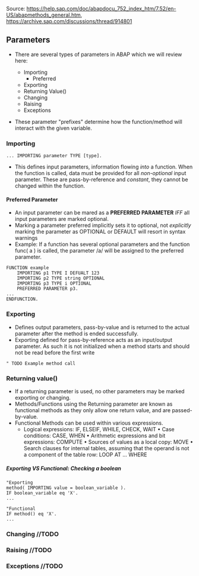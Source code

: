 Source: https://help.sap.com/doc/abapdocu_752_index_htm/7.52/en-US/abapmethods_general.htm,
        https://archive.sap.com/discussions/thread/914801

## Parameters
* There are several types of parameters in ABAP which we will review here:
    * Importing
        * Preferred    
    * Exporting
    * Returning Value()
    * Changing
    * Raising
    * Exceptions

* These parameter "prefixes" determine how the function/method will interact with the given variable. 
### Importing
```ABAP 
... IMPORTING parameter TYPE [type].
```
* This defines input parameters, information flowing *into* a function. When the function is called, data must be provided for all *non-optional* input parameter. These are pass-by-reference and *constant*, they cannot be changed within the function.
#### Preferred Parameter
* An input parameter can be mared as a **PREFERRED PARAMETER** *IFF* all input parameters are marked optional.
* Marking a parameter preferred implicitly sets it to optional, not *explicitly* marking the parameter as OPTIONAL or DEFAULT will resort in syntax warnings
* Example: If a function has several optional parameters and the function func( a ) is called, the parameter /a/ will be assigned to the preferred parameter.
```ABAP
FUNCTION example
    IMPORTING p1 TYPE I DEFUALT 123
    IMPORTING p2 TYPE string OPTIONAL
    IMPORTING p3 TYPE i OPTIONAL
    PREFERRED PARAMETER p3.
...
ENDFUNCTION.
```

### Exporting
* Defines output parameters, pass-by-value and is returned to the actual parameter after the method is ended successfully.
* Exporting defined for pass-by-reference acts as an input/output parameter. As such it is not initialized when a method starts and should not be read before the first write
```ABAP
" TODO Example method call
```

### Returning value()
* If a returning parameter is used, no other parameters may be marked exporting or changing.
* Methods/Functions using the Returning parameter are known as functional methods as they only allow one return value, and are passed-by-value.
* Functional Methods can be used within various expressions.
    * Logical expressions: IF, ELSEIF, WHILE, CHECK, WAIT
    • Case conditions: CASE, WHEN
    • Arithmetic expressions and bit expressions: COMPUTE
    • Sources of values as a local copy: MOVE
    • Search clauses for internal tables, assuming that the operand is not a component of the table row: LOOP AT ... WHERE

##### Exporting VS Functional: Checking a boolean
```ABAP
"Exporting
method( IMPORTING value = boolean_variable ).
IF boolean_variable eq 'X'.
...

"Functional
IF method() eq 'X'.
...

```
### Changing //TODO
### Raising //TODO
### Exceptions //TODO

